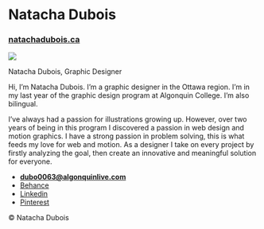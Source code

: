# Natacha Dubois

### [natachadubois.ca](http://natachadubois.ca)

![](me.jpg)

Natacha Dubois, Graphic Designer

Hi, I’m Natacha Dubois. I’m a graphic designer in the Ottawa region. I’m in my last year of the graphic design program at Algonquin College. I’m also bilingual.

I’ve always had a passion for illustrations growing up. However, over two years of being in this program I discovered a passion in web design and motion graphics. I have a strong passion in problem solving, this is what feeds my love for web and motion. As a designer I take on every project by firstly analyzing the goal, then create an innovative and meaningful solution for everyone.

- **[dubo0063@algonquinlive.com](mailto:dubo0063@algonquinlive.com)**
- [Behance](https://behance.net/dubo006358d3)
- [Linkedin](https://www.linkedin.com/in/natacha-dubois-9a36a3154/)
- [Pinterest](https://www.pinterest.ca/natachadubois/)

© Natacha Dubois
